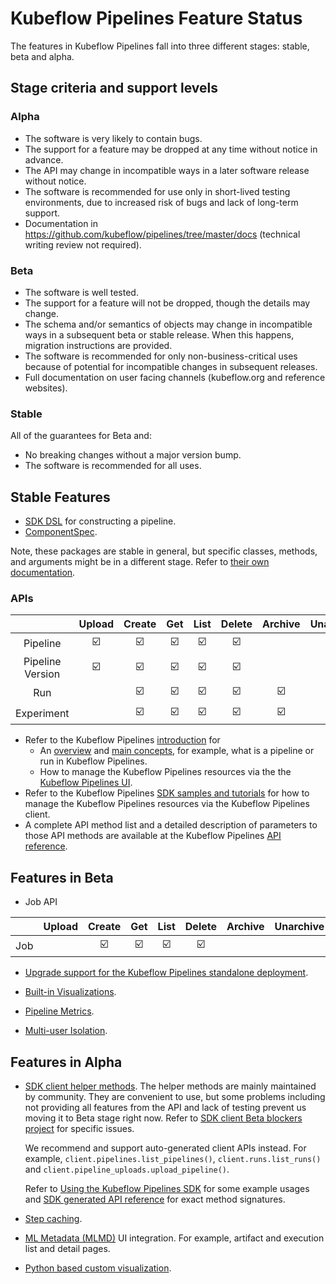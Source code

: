 # Kubeflow Pipelines Feature Status

The features in Kubeflow Pipelines fall into three different stages: stable, beta and alpha.

## Stage criteria and support levels

### Alpha
* The software is very likely to contain bugs.
* The support for a feature may be dropped at any time without notice in advance.
* The API may change in incompatible ways in a later software release without notice.
* The software is recommended for use only in short-lived testing environments, due to increased risk of bugs and lack of long-term support.
* Documentation in https://github.com/kubeflow/pipelines/tree/master/docs (technical writing review not required).

### Beta
* The software is well tested.
* The support for a feature will not be dropped, though the details may change.
* The schema and/or semantics of objects may change in incompatible ways in a subsequent beta or stable release. When this happens, migration instructions are provided.
* The software is recommended for only non-business-critical uses because of potential for incompatible changes in subsequent releases.
* Full documentation on user facing channels (kubeflow.org and reference websites).

### Stable
All of the guarantees for Beta and:
* No breaking changes without a major version bump.
* The software is recommended for all uses.

## Stable Features

* [SDK DSL](https://github.com/kubeflow/pipelines/tree/master/sdk/python/kfp/dsl) for constructing a pipeline.
* [ComponentSpec](https://github.com/kubeflow/pipelines/blob/release-1.0/sdk/python/kfp/components/structures/components.json_schema.json).

Note, these packages are stable in general, but specific classes, methods, and arguments might be in a different stage. Refer to [their own documentation](https://kubeflow-pipelines.readthedocs.io/en/latest/source/kfp.dsl.html).

### APIs

|                  | Upload | Create | Get | List | Delete | Archive | Unarchive | Enable | Disable | Terminate | Retry |
|:----------------:|:------:|:------:|:---:|:----:|:------:|:-------:|:---------:|:------:|:-------:|:---------:|:-----:|
| Pipeline         | ☑️  |  ☑️ |☑️|☑️ | ☑️  |         |           |
| Pipeline Version | ☑️  |  ☑️ |☑️|☑️ | ☑️  |         |           |
| Run              |        |  ☑️ |☑️|☑️ | ☑️  | ☑️   | ☑️     |        |         | ☑️     | ☑️ |
| Experiment       |        |  ☑️ |☑️|☑️ | ☑️  | ☑️   | ☑️     |

* Refer to the Kubeflow Pipelines [introduction]((https://www.kubeflow.org/docs/pipelines/overview/)) for
  - An [overview](https://www.kubeflow.org/docs/pipelines/overview/pipelines-overview/) and [main concepts](https://www.kubeflow.org/docs/pipelines/overview/concepts/), for example, what is a pipeline or run in Kubeflow Pipelines.
  - How to manage the Kubeflow Pipelines resources via the the [Kubeflow Pipelines UI](https://www.kubeflow.org/docs/pipelines/overview/interfaces/).
* Refer to the Kubeflow Pipelines [SDK samples and tutorials](https://www.kubeflow.org/docs/pipelines/tutorials/sdk-examples/)
for how to manage the Kubeflow Pipelines resources via the Kubeflow Pipelines client.
* A complete API method list and a detailed description of parameters to those API methods are available at the Kubeflow Pipelines [API reference](https://www.kubeflow.org/docs/pipelines/reference/api/kubeflow-pipeline-api-spec/).

## Features in Beta

* Job API

|                  | Upload | Create | Get | List | Delete | Archive | Unarchive | Enable | Disable | Terminate | Retry |
|:----------------:|:------:|:------:|:---:|:----:|:------:|:-------:|:---------:|:------:|:-------:|:---------:|:-----:|
| Job              |        |  ☑️ |☑️|☑️ | ☑️  |         |           | ☑️  | ☑️   |


* [Upgrade support for the Kubeflow Pipelines standalone deployment](https://www.kubeflow.org/docs/pipelines/installation/standalone-deployment/#upgrading-kubeflow-pipelines).

* [Built-in Visualizations](https://www.kubeflow.org/docs/pipelines/sdk/output-viewer/).

* [Pipeline Metrics](https://www.kubeflow.org/docs/pipelines/sdk/pipelines-metrics/).

* [Multi-user Isolation](https://www.kubeflow.org/docs/pipelines/multi-user/).

## Features in Alpha

* [SDK client helper methods](https://kubeflow-pipelines.readthedocs.io/en/latest/source/kfp.client.html). The helper methods are mainly maintained by
community. They are convenient to use, but some problems including not providing all features from the API and lack of testing
prevent us moving it to Beta stage right now. Refer to [SDK client Beta blockers project](https://github.com/kubeflow/pipelines/projects/7) for specific issues.

  We recommend and support auto-generated client APIs instead. For example,
  `client.pipelines.list_pipelines()`, `client.runs.list_runs()` and
  `client.pipeline_uploads.upload_pipeline()`.
  
  Refer to [Using the Kubeflow Pipelines SDK](https://www.kubeflow.org/docs/pipelines/tutorials/sdk-examples/) for some example usages and [SDK generated API reference](https://kubeflow-pipelines.readthedocs.io/en/latest/source/kfp.client.html#generated-apis) for exact method signatures.

* [Step caching](https://www.kubeflow.org/docs/pipelines/caching/).

* [ML Metadata (MLMD)](https://github.com/google/ml-metadata) UI integration.
  For example, artifact and execution list and detail pages.

* [Python based custom visualization](https://www.kubeflow.org/docs/pipelines/sdk/python-based-visualizations/).
